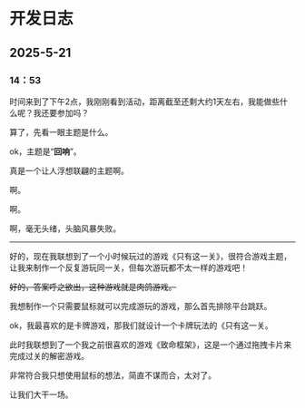 ﻿# 开发日志

## 2025-5-21

### 14：53

时间来到了下午2点，我刚刚看到活动，距离截至还剩大约1天左右，我能做些什么呢？我还要参加吗？

算了，先看一眼主题是什么。

ok，主题是“**回响**”。

真是一个让人浮想联翩的主题啊。

啊。

啊。

啊，毫无头绪，头脑风暴失败。

---

好的，现在我联想到了一个小时候玩过的游戏《只有这一关》，很符合游戏主题，让我来制作一个反复游玩同一关，但每次游玩都不太一样的游戏吧！

~~好的，答案呼之欲出，这种游戏就是肉鸽游戏。~~

我想制作一个只需要鼠标就可以完成游玩的游戏，那么首先排除平台跳跃。

ok，我最喜欢的是卡牌游戏，那我们就设计一个卡牌玩法的《只有这一关。

此时我联想到了一个我之前很喜欢的游戏《致命框架》，这是一个通过拖拽卡片来完成过关的解密游戏。

非常符合我只想使用鼠标的想法，简直不谋而合，太对了。

让我们大干一场。

